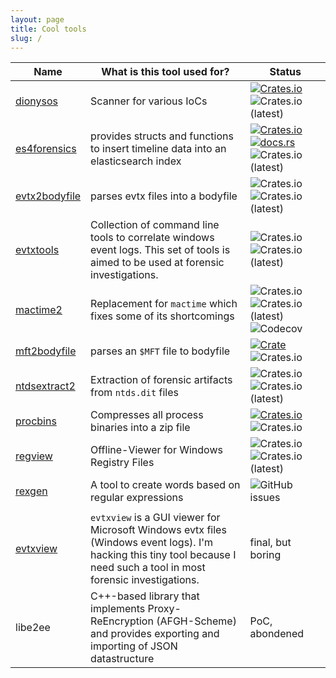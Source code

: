 ```yaml
---
layout: page
title: Cool tools
slug: /
---
```


<object type="image/svg+xml" data="/img/tools.svg" width="100%"></object>

| Name | What is this tool used for? | Status |
|-|-|-| 
| [dionysos](https://github.com/janstarke/dionysos) |Scanner for various IoCs | [![Crates.io](https://img.shields.io/crates/v/dionysos)](https://crates.io/crates/dionysos) ![Crates.io (latest)](https://img.shields.io/crates/dv/dionysos)|
|[es4forensics](https://github.com/janstarke/es4forensics) | provides structs and functions to insert timeline data into an elasticsearch index | [![Crates.io](https://img.shields.io/crates/v/es4forensics)](https://crates.io/crates/es4forensics) [![docs.rs](https://img.shields.io/docsrs/es4forensics)](https://docs.rs/crate/es4forensics) ![Crates.io (latest)](https://img.shields.io/crates/dv/es4forensics) |
|[evtx2bodyfile](https://github.com/janstarke/evtx2bodyfile)|parses evtx files into a bodyfile | ![Crates.io](https://img.shields.io/crates/v/evtx2bodyfile) ![Crates.io (latest)](https://img.shields.io/crates/dv/evtx2bodyfile) |
|[evtxtools](https://github.com/janstarke/evtxtools) | Collection of command line tools to correlate windows event logs. This set of tools is aimed to be used at forensic investigations. |  ![Crates.io](https://img.shields.io/crates/v/evtxtools) ![Crates.io (latest)](https://img.shields.io/crates/dv/evtxtools) |
|[mactime2](https://github.com/janstarke/mactime2)| Replacement for `mactime` which fixes some of its shortcomings | ![Crates.io](https://img.shields.io/crates/v/mactime2) ![Crates.io (latest)](https://img.shields.io/crates/dv/mactime2) ![Codecov](https://img.shields.io/codecov/c/github/janstarke/mactime2) |
|[mft2bodyfile](https://github.com/janstarke/mft2bodyfile)|parses an `$MFT` file to bodyfile | [![Crate](https://img.shields.io/crates/v/mft2bodyfile.svg)](https://crates.io/crates/mft2bodyfile)![Crates.io](https://img.shields.io/crates/d/mft2bodyfile)|
|[ntdsextract2](https://github.com/janstarke/ntdsextract2)|Extraction of forensic artifacts from `ntds.dit` files|![Crates.io](https://img.shields.io/crates/v/ntdsextract2) ![Crates.io (latest)](https://img.shields.io/crates/dv/ntdsextract2)|
|[procbins](https://github.com/janstarke/procbins)|Compresses all process binaries into a zip file|[![Crates.io](https://img.shields.io/crates/v/procbins)](https://img.shields.io/crates/v/procbins) ![Crates.io](https://img.shields.io/crates/d/procbins)|
|[regview](https://github.com/janstarke/regview)|Offline-Viewer for Windows Registry Files| ![Crates.io](https://img.shields.io/crates/v/regview) ![Crates.io (latest)](https://img.shields.io/crates/dv/regview) |
|[rexgen](https://github.com/janstarke/rexgen)|A tool to create words based on regular expressions|![GitHub issues](https://img.shields.io/github/issues/janstarke/rexgen)|
|||
|[evtxview](https://github.com/janstarke/evtxview) | `evtxview` is a GUI viewer for Microsoft Windows evtx files (Windows event logs). I'm hacking this tiny tool because I need such a tool in most forensic investigations. | final, but boring |
|libe2ee|C++-based library that implements Proxy-ReEncryption (AFGH-Scheme) and provides exporting and importing of JSON datastructure| PoC, abondened|
